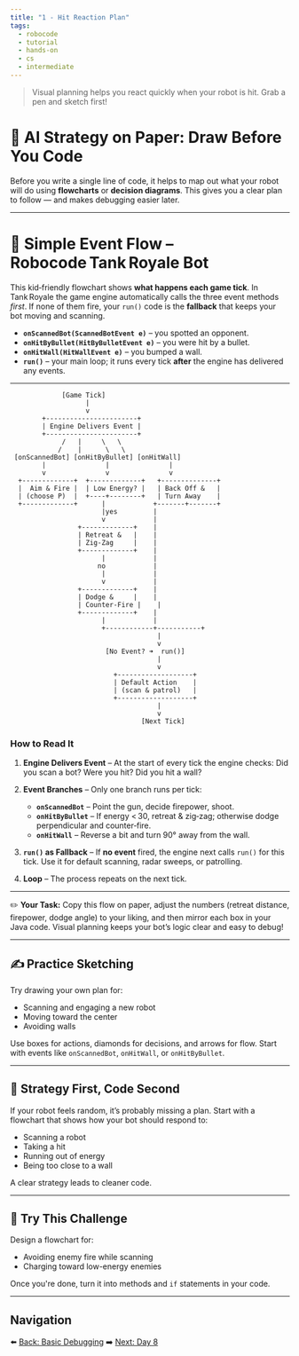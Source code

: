 ```yaml
---
title: "1 - Hit Reaction Plan"
tags:
  - robocode
  - tutorial
  - hands-on
  - cs
  - intermediate
---
```


> Visual planning helps you react quickly when your robot is hit. Grab a pen and sketch first!

# 🧠 AI Strategy on Paper: Draw Before You Code

Before you write a single line of code, it helps to map out what your robot will do using **flowcharts** or **decision diagrams**. This gives you a clear plan to follow — and makes debugging easier later.

---

# 🚦 Simple Event Flow – **Robocode Tank Royale** Bot

This kid‑friendly flowchart shows **what happens each game tick**. In Tank Royale the game engine automatically calls the three event methods *first*. If none of them fire, your `run()` code is the **fallback** that keeps your bot moving and scanning.

* **`onScannedBot(ScannedBotEvent e)`** – you spotted an opponent.
* **`onHitByBullet(HitByBulletEvent e)`** – you were hit by a bullet.
* **`onHitWall(HitWallEvent e)`** – you bumped a wall.
* **`run()`** – your main loop; it runs every tick **after** the engine has delivered any events.

---

```text
             [Game Tick]
                   |
                   v
        +-----------------------+
        | Engine Delivers Event |
        +-----------------------+
             /   |     \   \
            /    |      \   \
 [onScannedBot] [onHitByBullet] [onHitWall]
        |               |               |
        v               v               v
  +-------------+  +-------------+   +--------------+
  |  Aim & Fire |  | Low Energy? |   | Back Off &   |
  | (choose P)  |  +----+--------+   | Turn Away    |
  +-------------+      |            +-------+-------+
                       |yes         |
                       v            |
                 +-------------+    |
                 | Retreat &   |    |
                 | Zig‑Zag     |    |
                 +-------------+    |
                       |            |
                      no            |
                       |            |
                       v            |
                 +-------------+    |
                 | Dodge &     |    |
                 | Counter‑Fire |    |
                 +-------------+    |
                       |            |
                       +------------+-----------+
                                     |
                                     v
                        [No Event? ➜  run()]
                                     |
                                     v
                          +-------------------+
                          | Default Action    |
                          | (scan & patrol)   |
                          +-------------------+
                                     |
                                     v
                                 [Next Tick]
```

### How to Read It

1. **Engine Delivers Event** – At the start of every tick the engine checks: Did you scan a bot? Were you hit? Did you hit a wall?
2. **Event Branches** – Only one branch runs per tick:

   * **`onScannedBot`** – Point the gun, decide firepower, shoot.
   * **`onHitByBullet`** – If energy < 30, retreat & zig‑zag; otherwise dodge perpendicular and counter‑fire.
   * **`onHitWall`** – Reverse a bit and turn 90° away from the wall.
3. **`run()` as Fallback** – If **no event** fired, the engine next calls `run()` for this tick. Use it for default scanning, radar sweeps, or patrolling.
4. **Loop** – The process repeats on the next tick.

---

✏️ **Your Task:** Copy this flow on paper, adjust the numbers (retreat distance, firepower, dodge angle) to your liking, and then mirror each box in your Java code. Visual planning keeps your bot’s logic clear and easy to debug!


---

## ✍️ Practice Sketching

Try drawing your own plan for:

* Scanning and engaging a new robot
* Moving toward the center
* Avoiding walls

Use boxes for actions, diamonds for decisions, and arrows for flow. Start with events like `onScannedBot`, `onHitWall`, or `onHitByBullet`.

---

## 🎯 Strategy First, Code Second

If your robot feels random, it’s probably missing a plan. Start with a flowchart that shows how your bot should respond to:

* Scanning a robot
* Taking a hit
* Running out of energy
* Being too close to a wall

A clear strategy leads to cleaner code.

---

## 🧪 Try This Challenge

Design a flowchart for:

* Avoiding enemy fire while scanning
* Charging toward low-energy enemies

Once you're done, turn it into methods and `if` statements in your code.

---

## Navigation

⬅️ [Back: Basic Debugging](/robocode/Day-7/01_basic_debugging)
➡️ [Next: Day 8](/robocode/Day-8/survival_strategies)

